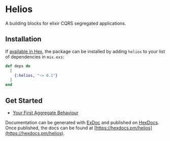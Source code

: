 # Helios

A building blocks for elixir CQRS segregated applications.

## Installation

If [available in Hex](https://hex.pm/docs/publish), the package can be installed
by adding `helios` to your list of dependencies in `mix.exs`:

```elixir
def deps do
  [
    {:helios, "~> 0.1"}
  ]
end
```

## Get Started

* [Your First Aggregate Behaviour](guides/Your%20First%20Aggregate.md)

Documentation can be generated with [ExDoc](https://github.com/elixir-lang/ex_doc)
and published on [HexDocs](https://hexdocs.pm). Once published, the docs can
be found at [https://hexdocs.pm/helios](https://hexdocs.pm/helios).

